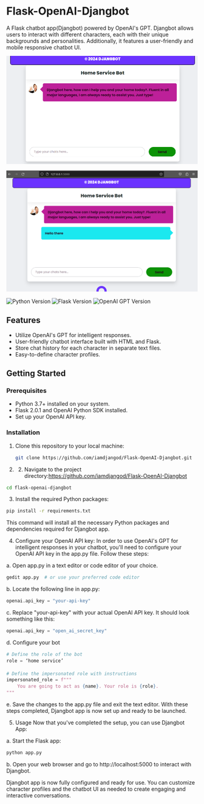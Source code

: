 # Flask-OpenAI-Djangbot
A Flask chatbot app(Djangbot) powered by OpenAI's GPT. Djangbot allows users to interact with different characters, each with their unique backgrounds and personalities. Additionally, it features a user-friendly and mobile responsive chatbot UI.


![alt text](https://github.com/iamdjangod/flask_openai_djangbot/blob/main/djangbot_1.png?raw=true)


![alt text](https://github.com/iamdjangod/flask_openai_djangbot/blob/main/djangbot_2.png?raw=true)


![Python Version](https://img.shields.io/badge/Python-3.7%20%7C%203.8%20%7C%203.9-blue)
![Flask Version](https://img.shields.io/badge/Flask-2.0.1-green)
![OpenAI GPT Version](https://img.shields.io/badge/OpenAI%20GPT-3.5%20Turbo-yellow)


## Features

- Utilize OpenAI's GPT for intelligent responses.
- User-friendly chatbot interface built with HTML and Flask.
- Store chat history for each character in separate text files.
- Easy-to-define character profiles.

## Getting Started

### Prerequisites

- Python 3.7+ installed on your system.
- Flask 2.0.1 and OpenAI Python SDK installed.
- Set up your OpenAI API key.

### Installation

1. Clone this repository to your local machine:

   ```bash
   git clone https://github.com/iamdjangod/Flask-OpenAI-Djangbot.git
    ```

2. 2. Navigate to the project directory:https://github.com/iamdjangod/Flask-OpenAI-Djangbot
```bash
cd flask-openai-djangbot
```
3. Install the required Python packages:
```bash
pip install -r requirements.txt
```
This command will install all the necessary Python packages and dependencies required for Djangbot app.


4. Configure your OpenAI API key:
In order to use OpenAI's GPT for intelligent responses in your chatbot, you'll need to configure your OpenAI API key in the app.py file. Follow these steps:

a. Open app.py in a text editor or code editor of your choice.
```bash
gedit app.py  # or use your preferred code editor
```
b. Locate the following line in app.py:
```python
openai.api_key = "your-api-key"
```
c. Replace "your-api-key" with your actual OpenAI API key. It should look something like this:
```python
openai.api_key = "open_ai_secret_key"
```
d. Configure your bot
```python
# Define the role of the bot
role = ‘home service’

# Define the impersonated role with instructions
impersonated_role = f"""
    You are going to act as {name}. Your role is {role}.
"""
```
e. Save the changes to the app.py file and exit the text editor.
With these steps completed, Djangbot app is now set up and ready to be launched.

5. Usage
Now that you've completed the setup, you can use Djangbot App:


a. Start the Flask app:
```bash
python app.py
```
b. Open your web browser and go to http://localhost:5000 to interact with Djangbot.

Djangbot app is now fully configured and ready for use. You can customize character profiles and the chatbot UI as needed to create engaging and interactive conversations.

